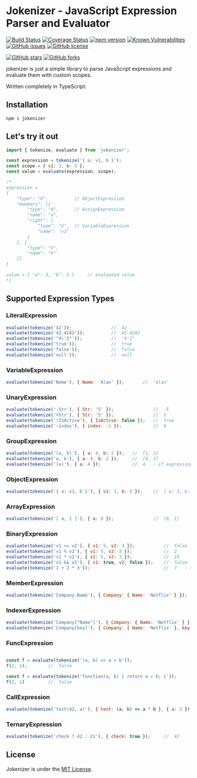 # Jokenizer - JavaScript Expression Parser and Evaluator

[![Build Status](https://travis-ci.com/umutozel/jokenizer.svg?branch=master)](https://travis-ci.com/umutozel/jokenizer)
[![Coverage Status](https://coveralls.io/repos/github/umutozel/jokenizer/badge.svg?branch=master)](https://coveralls.io/github/umutozel/jokenizer?branch=master)
[![npm version](https://badge.fury.io/js/jokenizer.svg)](https://badge.fury.io/js/jokenizer)
<a href="https://snyk.io/test/npm/jokenizer"><img src="https://snyk.io/test/npm/jokenizer/badge.svg" alt="Known Vulnerabilities" data-canonical-src="https://snyk.io/test/npm/jokenizer" style="max-width:100%;"></a>
[![GitHub issues](https://img.shields.io/github/issues/umutozel/Jokenizer.Net.svg)](https://github.com/umutozel/Jokenizer.Net/issues)
[![GitHub license](https://img.shields.io/badge/license-MIT-blue.svg)](https://raw.githubusercontent.com/umutozel/Jokenizer.Net/master/LICENSE)

[![GitHub stars](https://img.shields.io/github/stars/umutozel/jokenizer.net.svg?style=social&label=Star)](https://github.com/umutozel/jokenizer.net)
[![GitHub forks](https://img.shields.io/github/forks/umutozel/jokenizer.net.svg?style=social&label=Fork)](https://github.com/umutozel/jokenizer.net)

jokenizer is just a simple library to parse JavaScript expressions and evaluate them with custom scopes.

Written completely in TypeScript.

## Installation

```shell
npm i jokenizer
```

## Let's try it out

```JavaScript
import { tokenize, evaluate } from 'jokenizer';

const expression = tokenize('{ a: v1, b }');
const scope = { v1: 3, b: 5 };
const value = evaluate(expression, scope);

/*
expression =
{
    "type": "O",          // ObjectExpression
    "members": [{
        "type": "A",      // AssignExpression
        "name": "a",
        "right": {
            "type": "V",  // VariableExpression
            "name": "v1"
        }
    }, {
        "type": "V",
        "name": "b"
    }]
}

value = { "a": 3, "b": 5 }     // evaluated value
*/
```

## Supported Expression Types

### LiteralExpression

```JavaScript
evaluate(tokenize('42'));               //  42
evaluate(tokenize('42.4242'));          //  42.4242
evaluate(tokenize('"4\'2"'));           //  "4'2"
evaluate(tokenize('true'));             //  true
evaluate(tokenize('false'));            //  false
evaluate(tokenize('null'));             //  null
```

### VariableExpression

```JavaScript
evaluate(tokenize('Name'), { Name: 'Alan' });       //  'Alan'
```

### UnaryExpression

```JavaScript
evaluate(tokenize('-Str'), { Str: '5' });               //  -5
evaluate(tokenize('+Str'), { Str: '5' });               //  5
evaluate(tokenize('!IsActive'), { IsActive: false });   //  true
evaluate(tokenize('~index'), { index: -1 });            //  0
```

### GroupExpression

```JavaScript
evaluate(tokenize('(a, b)'), { a: 4, b: 2 });   //  [1, 2]
evaluate(tokenize('a, b'), { a: 4, b: 2 });     //  [4, 2]
evaluate(tokenize('(a)'), { a: 4 });            //  4   - if expression count is 1, returns its value
```

### ObjectExpression

```JavaScript
evaluate(tokenize('{ a: v1, b }'), { v1: 3, b: 5 });    //  { a: 3, b: 5 }
```

### ArrayExpression

```JavaScript
evaluate(tokenize('[ a, 1 ]'), { a: 0 });               //  [0, 1]
```

### BinaryExpression

```JavaScript
evaluate(tokenize('v1 <= v2'), { v1: 5, v2: 3 });           //  false
evaluate(tokenize('v1 % v2'), { v1: 5, v2: 3 });            //  2
evaluate(tokenize('v1 * v2'), { v1: 5, v2: 3 });            //  15
evaluate(tokenize('v1 && v2'), { v1: true, v2: false });    //  false
evaluate(tokenize('1 + 2 * 3'));                            //  7   - supports operator precedence
```

### MemberExpression

```JavaScript
evaluate(tokenize('Company.Name'), { Company: { Name: 'Netflix' } });       //  'Netflix'
```

### IndexerExpression

```JavaScript
evaluate(tokenize('Company["Name"]'), { Company: { Name: 'Netflix' } });                //  'Netflix'
evaluate(tokenize('Company[key]'), { Company: { Name: 'Netflix' }, key: 'Name' });      //  'Netflix'
```

### FuncExpression

```JavaScript

const f = evaluate(tokenize('(a, b) => a < b'));
f(2, 1);        //  false

const f = evaluate(tokenize('function(a, b) { return a < b; }'));
f(2, 1)         //  false
```

### CallExpression

```JavaScript
evaluate(tokenize('test(42, a)'), { test: (a, b) => a * b }, { a: 2 });     //  84
```

### TernaryExpression

```JavaScript
evaluate(tokenize('check ? 42 : 21'), { check: true });     //  42
```

## License

Jokenizer is under the [MIT License](LICENSE).
